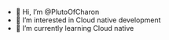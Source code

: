 - 👋 Hi, I’m @PlutoOfCharon
- 👀 I’m interested in Cloud native development
- 🌱 I’m currently learning Cloud native



